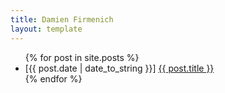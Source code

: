 ```yaml
---
title: Damien Firmenich
layout: template
---
```


<ul class="list-unstyled index">
  {% for post in site.posts %}
  <li><span class="text-muted date">[{{ post.date | date_to_string }}]</span> <a href="{{ post.url }}">{{ post.title }}</a></li>
  {% endfor %}
</ul>
